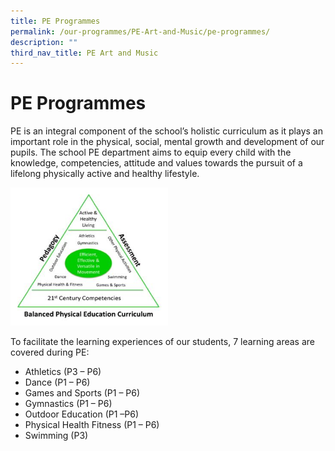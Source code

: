 ```yaml
---
title: PE Programmes
permalink: /our-programmes/PE-Art-and-Music/pe-programmes/
description: ""
third_nav_title: PE Art and Music
---
```

# **PE Programmes**

PE is an integral component of the school’s holistic curriculum as it plays an important role in the physical, social, mental growth and development of our pupils. The school PE department aims to equip every child with the knowledge, competencies, attitude and values towards the pursuit of a lifelong physically active and healthy lifestyle.


<img src="/images/PE_2022.jpg" 
     style="width:50%">


To facilitate the learning experiences of our students, 7 learning areas are covered during PE:

*   Athletics (P3 – P6)
*   Dance (P1 – P6)
*   Games and Sports (P1 – P6)
*   Gymnastics (P1 – P6)
*   Outdoor Education (P1 –P6)
*   Physical Health Fitness (P1 – P6)
*   Swimming (P3)